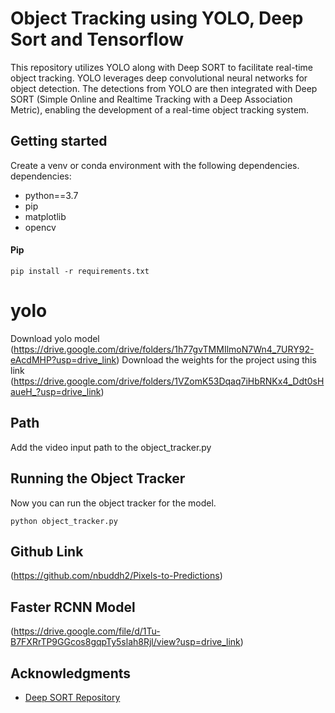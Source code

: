 # Object Tracking using YOLO, Deep Sort and Tensorflow
This repository utilizes YOLO along with Deep SORT to facilitate real-time object tracking. YOLO leverages deep convolutional neural networks for object detection. The detections from YOLO are then integrated with Deep SORT (Simple Online and Realtime Tracking with a Deep Association Metric), enabling the development of a real-time object tracking system.

## Getting started
Create a venv or conda environment with the following dependencies.
dependencies:
  - python==3.7
  - pip
  - matplotlib
  - opencv

#### Pip
```
pip install -r requirements.txt
```
# yolo
Download yolo model (https://drive.google.com/drive/folders/1h77gvTMMIlmoN7Wn4_7URY92-eAcdMHP?usp=drive_link)
Download the weights for the project using this link (https://drive.google.com/drive/folders/1VZomK53Dqaq7iHbRNKx4_Ddt0sHaueH_?usp=drive_link)

## Path
Add the video input path to the object_tracker.py

## Running the Object Tracker
Now you can run the object tracker for the model.
```
python object_tracker.py
```
## Github Link
(https://github.com/nbuddh2/Pixels-to-Predictions)

## Faster RCNN Model
(https://drive.google.com/file/d/1Tu-B7FXRrTP9GGcos8gqpTy5slah8Rjl/view?usp=drive_link)

## Acknowledgments
* [Deep SORT Repository](https://github.com/nwojke/deep_sort)
